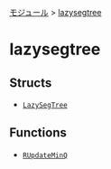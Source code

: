 [モジュール](../index.md) > [lazysegtree]()

# lazysegtree

## Structs

- [`LazySegTree`](./LazySegTree.md)

## Functions

- [`RUpdateMinQ`](./RUpdateMinQ.md)
